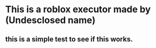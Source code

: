 # This is a roblox executor made by (Undesclosed name)
## this is a simple test to see if this works.
